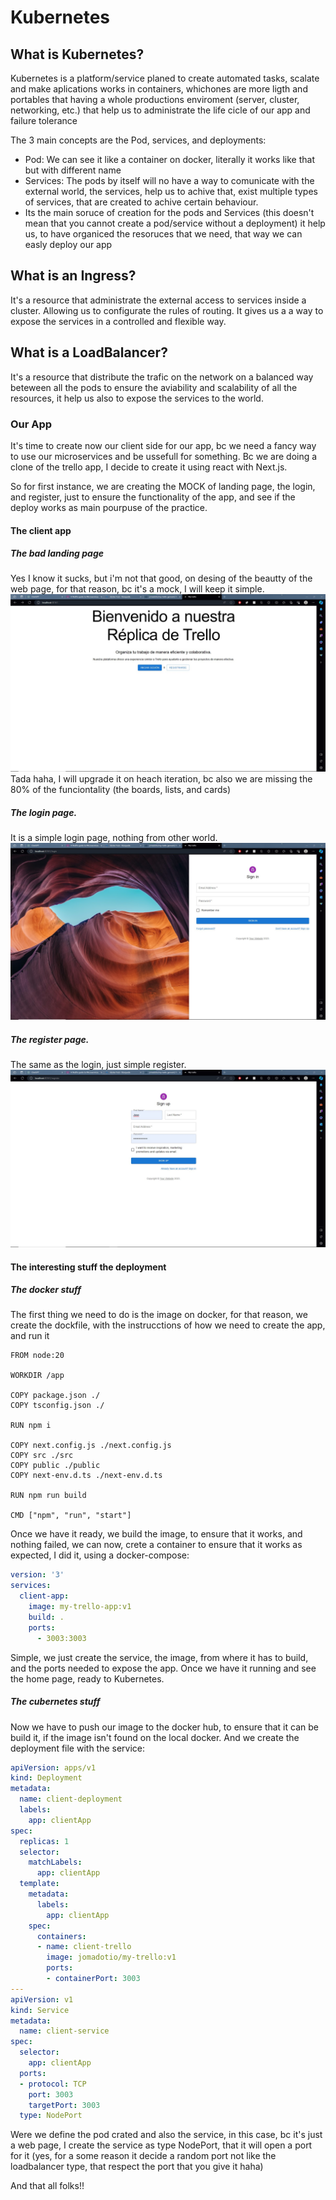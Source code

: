 # Kubernetes

## What is Kubernetes?
Kubernetes is a platform/service planed to create automated tasks, scalate and make aplications works in containers, whichones are more ligth and portables that having a whole productions enviroment (server, cluster, networking, etc.) that help us to administrate the life cicle of our app and failure tolerance

The 3 main concepts are the Pod, services, and deployments:
 - Pod: We can see it like a container on docker, literally it works like that but with different name
 - Services: The pods by itself will no have a way to comunicate with the external world, the services, help us to achive that, exist multiple types of services, that are created to achive certain behaviour.
 - Its the main soruce of creation for the pods and Services (this doesn't mean that you cannot create a pod/service without a deployment) it help us, to have organiced the resoruces that we need, that way we can easly deploy our app
## What is an Ingress?
It's a resource that administrate the external access to services inside a cluster. Allowing us to configurate the rules of routing. It gives us a a way to expose the services in a controlled and flexible way.
## What is a LoadBalancer?
It's a resource that distribute the trafic on the network on a balanced way beteween all the pods to ensure the aviability and scalability of all the resources, it help us also to expose the services to the world.

### Our App
It's time to create now our client side for our app, bc we need a fancy way to use our microservices and be ussefull for something. Bc we are doing a clone of the trello app, I decide to create it using react with Next.js.

So for first instance, we are creating the MOCK of landing page, the login, and register, just to ensure the functionality of the app, and see if the deploy works as main pourpuse of the practice.

#### The client app
##### The bad landing page
Yes I know it sucks, but i'm not that good, on desing of the beautty of the web page, for that reason, bc it's a mock, I will keep it simple.
![langind_page](./images/trello_home.jpg)
Tada haha, I will upgrade it on heach iteration, bc also we are missing the 80% of the funciontality (the boards, lists, and cards)

##### The login page.
It is a simple login page, nothing from other world.
![loging](./images/trello_login.jpg)

##### The register page.
The same as the login, just simple register.
![register](./images/trello_registro.jpg)

#### The interesting stuff the deployment
##### The docker stuff
The first thing we need to do is the image on docker, for that reason, we create the dockfile, with the instrucctions of how we need to create the app, and run it
```Docker
FROM node:20

WORKDIR /app

COPY package.json ./
COPY tsconfig.json ./

RUN npm i

COPY next.config.js ./next.config.js
COPY src ./src
COPY public ./public
COPY next-env.d.ts ./next-env.d.ts

RUN npm run build

CMD ["npm", "run", "start"]
```

Once we have it ready, we build the image, to ensure that it works, and nothing failed, we can now, crete a container to ensure that it works as expected, I did it, using a docker-compose:
```yaml
version: '3'
services:
  client-app:
    image: my-trello-app:v1
    build: .
    ports:
      - 3003:3003
```
Simple, we just create the service, the image, from where it has to build, and the ports needed to expose the app.
Once we have it running and see the home page, ready to Kubernetes.

##### The cubernetes stuff
Now we have to push our image to the docker hub, to ensure that it can be build it, if the image isn't found on the local docker.
And we create the deployment file with the service:
```yaml
apiVersion: apps/v1
kind: Deployment
metadata:
  name: client-deployment
  labels: 
    app: clientApp
spec:
  replicas: 1
  selector:
    matchLabels:
      app: clientApp
  template:
    metadata:
      labels:
        app: clientApp
    spec:
      containers:
      - name: client-trello
        image: jomadotio/my-trello:v1
        ports:
        - containerPort: 3003
---
apiVersion: v1
kind: Service
metadata:
  name: client-service
spec:
  selector:
    app: clientApp
  ports:
  - protocol: TCP
    port: 3003
    targetPort: 3003
  type: NodePort
```

Were we define the pod crated and also the service, in this case, bc it's just a web page, I create the service as type NodePort, that it will open a port for it (yes, for a some reason it decide a random port not like the loadbalancer type, that respect the port that you give it haha)

And that all folks!!
